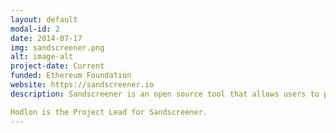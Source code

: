 ```yaml
---
layout: default
modal-id: 2
date: 2014-07-17
img: sandscreener.png
alt: image-alt
project-date: Current
funded: Ethereum Foundation
website: https://sandscreener.io
description: Sandscreener is an open source tool that allows users to prove cryptocurrency withdrawn from Tornado Cash is not associated with hacked or illicit funds, without revealing the source of those funds. It does this using Zero Knowledge Proofs.

Hodlon is the Project Lead for Sandscreener.
---
```

